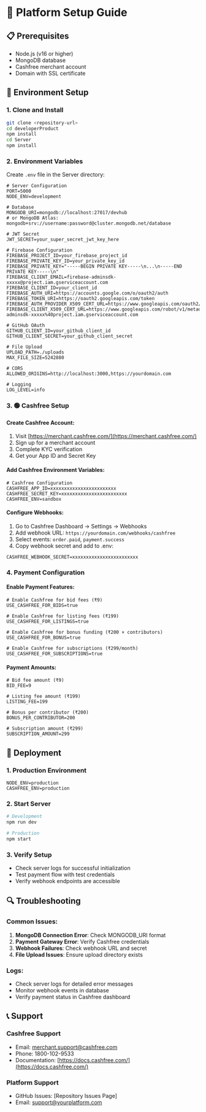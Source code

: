 # 🚀 Platform Setup Guide

## **📋 Prerequisites**
- Node.js (v16 or higher)
- MongoDB database
- Cashfree merchant account
- Domain with SSL certificate

## **🔧 Environment Setup**

### **1. Clone and Install**
```bash
git clone <repository-url>
cd developerProduct
npm install
cd Server
npm install
```

### **2. Environment Variables**

Create `.env` file in the Server directory:

```env
# Server Configuration
PORT=5000
NODE_ENV=development

# Database
MONGODB_URI=mongodb://localhost:27017/devhub
# or MongoDB Atlas: mongodb+srv://username:password@cluster.mongodb.net/database

# JWT Secret
JWT_SECRET=your_super_secret_jwt_key_here

# Firebase Configuration
FIREBASE_PROJECT_ID=your_firebase_project_id
FIREBASE_PRIVATE_KEY_ID=your_private_key_id
FIREBASE_PRIVATE_KEY="-----BEGIN PRIVATE KEY-----\n...\n-----END PRIVATE KEY-----\n"
FIREBASE_CLIENT_EMAIL=firebase-adminsdk-xxxxx@project.iam.gserviceaccount.com
FIREBASE_CLIENT_ID=your_client_id
FIREBASE_AUTH_URI=https://accounts.google.com/o/oauth2/auth
FIREBASE_TOKEN_URI=https://oauth2.googleapis.com/token
FIREBASE_AUTH_PROVIDER_X509_CERT_URL=https://www.googleapis.com/oauth2/v1/certs
FIREBASE_CLIENT_X509_CERT_URL=https://www.googleapis.com/robot/v1/metadata/x509/firebase-adminsdk-xxxxx%40project.iam.gserviceaccount.com

# GitHub OAuth
GITHUB_CLIENT_ID=your_github_client_id
GITHUB_CLIENT_SECRET=your_github_client_secret

# File Upload
UPLOAD_PATH=./uploads
MAX_FILE_SIZE=5242880

# CORS
ALLOWED_ORIGINS=http://localhost:3000,https://yourdomain.com

# Logging
LOG_LEVEL=info
```

### **3. 🟢 Cashfree Setup**

#### **Create Cashfree Account:**
1. Visit [https://merchant.cashfree.com/](https://merchant.cashfree.com/)
2. Sign up for a merchant account
3. Complete KYC verification
4. Get your App ID and Secret Key

#### **Add Cashfree Environment Variables:**
```env
# Cashfree Configuration
CASHFREE_APP_ID=xxxxxxxxxxxxxxxxxxxxxxxx
CASHFREE_SECRET_KEY=xxxxxxxxxxxxxxxxxxxxxxxx
CASHFREE_ENV=sandbox
```

#### **Configure Webhooks:**
1. Go to Cashfree Dashboard → Settings → Webhooks
2. Add webhook URL: `https://yourdomain.com/webhooks/cashfree`
3. Select events: `order.paid`, `payment.success`
4. Copy webhook secret and add to .env:
```env
CASHFREE_WEBHOOK_SECRET=xxxxxxxxxxxxxxxxxxxxxxxx
```

### **4. Payment Configuration**

#### **Enable Payment Features:**
```env
# Enable Cashfree for bid fees (₹9)
USE_CASHFREE_FOR_BIDS=true

# Enable Cashfree for listing fees (₹199)
USE_CASHFREE_FOR_LISTINGS=true

# Enable Cashfree for bonus funding (₹200 × contributors)
USE_CASHFREE_FOR_BONUS=true

# Enable Cashfree for subscriptions (₹299/month)
USE_CASHFREE_FOR_SUBSCRIPTIONS=true
```

#### **Payment Amounts:**
```env
# Bid fee amount (₹9)
BID_FEE=9

# Listing fee amount (₹199)
LISTING_FEE=199

# Bonus per contributor (₹200)
BONUS_PER_CONTRIBUTOR=200

# Subscription amount (₹299)
SUBSCRIPTION_AMOUNT=299
```

## **🚀 Deployment**

### **1. Production Environment**
```env
NODE_ENV=production
CASHFREE_ENV=production
```

### **2. Start Server**
```bash
# Development
npm run dev

# Production
npm start
```

### **3. Verify Setup**
- Check server logs for successful initialization
- Test payment flow with test credentials
- Verify webhook endpoints are accessible

## **🔍 Troubleshooting**

### **Common Issues:**
1. **MongoDB Connection Error**: Check MONGODB_URI format
2. **Payment Gateway Error**: Verify Cashfree credentials
3. **Webhook Failures**: Check webhook URL and secret
4. **File Upload Issues**: Ensure upload directory exists

### **Logs:**
- Check server logs for detailed error messages
- Monitor webhook events in database
- Verify payment status in Cashfree dashboard

## **📞 Support**

### **Cashfree Support**
- Email: merchant.support@cashfree.com
- Phone: 1800-102-9533
- Documentation: [https://docs.cashfree.com/](https://docs.cashfree.com/)

### **Platform Support**
- GitHub Issues: [Repository Issues Page]
- Email: support@yourplatform.com
